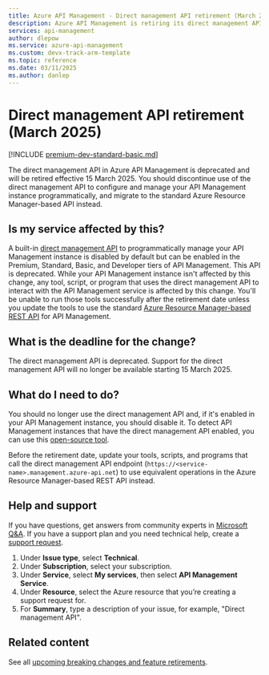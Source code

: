 ```yaml
---
title: Azure API Management - Direct management API retirement (March 2025)
description: Azure API Management is retiring its direct management API as of March 2025. Use the Azure Resource Manager-based API instead.
services: api-management
author: dlepow
ms.service: azure-api-management
ms.custom: devx-track-arm-template
ms.topic: reference
ms.date: 03/11/2025
ms.author: danlep
---
```


# Direct management API retirement (March 2025)

[!INCLUDE [premium-dev-standard-basic.md](../../../includes/api-management-availability-premium-dev-standard-basic.md)]

The direct management API in Azure API Management is deprecated and will be retired effective 15 March 2025. You should discontinue use of the direct management API to configure and manage your API Management instance programmatically, and migrate to the standard Azure Resource Manager-based API instead.

## Is my service affected by this?

A built-in [direct management API](/rest/api/apimanagement/apimanagementrest/api-management-rest) to programmatically manage your API Management instance is disabled by default but can be enabled in the Premium, Standard, Basic, and Developer tiers of API Management. This API is deprecated. While your API Management instance isn't affected by this change, any tool, script, or program that uses the direct management API to interact with the API Management service is affected by this change. You'll be unable to run those tools successfully after the retirement date unless you update the tools to use the standard [Azure Resource Manager-based REST API](/rest/api/apimanagement) for API Management.

## What is the deadline for the change?

The direct management API is deprecated. Support for the direct management API will no longer be available starting 15 March 2025.

## What do I need to do?

You should no longer use the direct management API and, if it's enabled in your API Management instance, you should disable it. To detect API Management instances that have the direct management API enabled, you can use this [open-source tool](https://github.com/simonkurtz-MSFT/api-management-discover-direct-management-api-status/blob/main/apim-direct-management-api-statistics.sh). 

Before the retirement date, update your tools, scripts, and programs that call the direct management API endpoint (`https://<service-name>.management.azure-api.net`) to use equivalent operations in the Azure Resource Manager-based REST API instead. 

## Help and support

If you have questions, get answers from community experts in [Microsoft Q&A](/answers). If you have a support plan and you need technical help, create a [support request](https://portal.azure.com/#view/Microsoft_Azure_Support/HelpAndSupportBlade/~/overview).

1. Under **Issue type**, select **Technical**.  
1. Under **Subscription**, select your subscription.  
1. Under **Service**, select **My services**, then select **API Management Service**. 
1. Under **Resource**, select the Azure resource that you’re creating a support request for.  
1. For **Summary**, type a description of your issue, for example, "Direct management API". 

## Related content

See all [upcoming breaking changes and feature retirements](overview.md).
